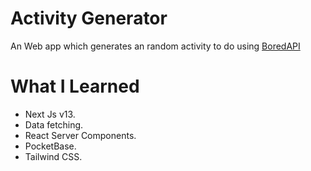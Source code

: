 # Activity Generator

An Web app which generates an random activity to do using [BoredAPI](https://www.boredapi.com/)

# What I Learned

* Next Js v13.
* Data fetching.
* React Server Components.
* PocketBase.
* Tailwind CSS.
